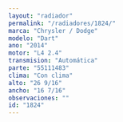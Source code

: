 ```yaml
---
layout: "radiador"
permalink: "/radiadores/1824/"
marca: "Chrysler / Dodge"
modelo: "Dart"
ano: "2014"
motor: "L4 2.4"
transmision: "Automática"
parte: "55111483"
clima: "Con clima"
alto: "26 9/16"
ancho: "16 7/16"
observaciones: ""
id: "1824"
---
```


